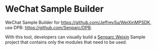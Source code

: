 # WeChat Sample Builder
WeChat Sample Builder for https://github.com/JeffreySu/WeiXinMPSDK, use DPB: https://github.com/Senparc/DPB.

With this tool, developers can visually build a [Senparc.Weixin](https://github.com/JeffreySu/WeiXinMPSDK) Sample project that contains 
only the modules that need to be used.
